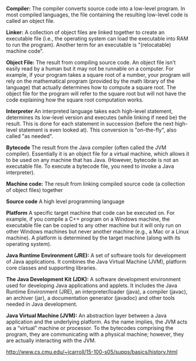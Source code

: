**Compiler:** The compiler converts source code into a  low-level program.
In most compiled languages, the file containing the resulting low-level code is called an object  file.

**Linker:** A collection of object files are linked together to create an executable file (i.e., the operating system can load the executable into RAM to run the program). Another term for an executable is "(relocatable) machine code".

**Object File:** The result from compiling source code. An object file isn't easily read by a human but it may not be runnable on a computer. For example, if your program takes a square root of a number, your program will rely on the mathematical program (provided by the math library of the language) that actually determines how to compute a square root. The object file for the program will refer to the square root but will not have the code explaining how the square root computation works.

**Interpreter** An interpreted language takes each high-level statement, determines its low-level version and executes (while linking if need be) the result. This is done for each statement in succession (before the next high-level statement is even looked at). This  conversion is "on-the-fly", also called "as needed".

**Bytecode** The result from the Java compiler (often called the JVM compiler). Essentially it is an object file for a virtual machine, which allows it to be used on any machine that has Java. (However, bytecode is not an executable file.  To execute a bytecode file, you need to invoke a Java interpreter).

**Machine code:** The result from linking compiled source code (a collection of object files) together

**Source code** A high level programming language

**Platform** A specific target machine that code can be executed on. For example, if you compile a C++ program on a Windows machine, the executable file can be copied to any other machine but it will only run on other Windows machines but never another machine (e.g., a Mac or a Linux machine). A platform is determined by the target machine (along with its operating system).

**Java Runtime Environment (JRE):** A set of software tools for development of Java applications. It combines the Java Virtual Machine (JVM), platform core classes and supporting libraries.

**The Java Development Kit (JDK):** A software development environment used for developing Java applications and applets. It includes the Java Runtime Environment (JRE), an interpreter/loader (java), a compiler (javac), an archiver (jar), a documentation generator (javadoc) and other tools needed in Java development.

**Java Virtual Machine (JVM):** An abstraction layer between a Java application and the underlying platform. As the name implies, the JVM acts as a “virtual” machine or processor. To the bytecodes comprising the program, they are communicating with a physical machine; however, they are actually interacting with the JVM.


http://www.cs.cmu.edu/~jcarroll/15-100-s05/supps/basics/history.html
